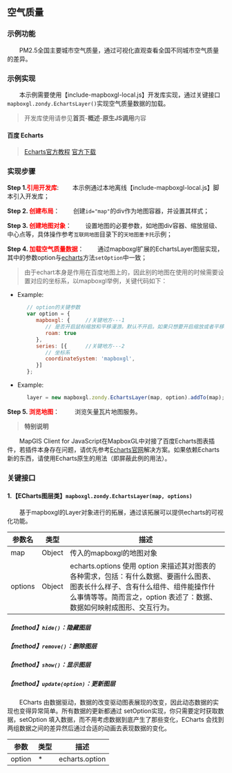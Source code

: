 ## 空气质量

### 示例功能

&ensp;&ensp;&ensp;&ensp;PM2.5全国主要城市空气质量，通过可视化直观查看全国不同城市空气质量的差异。

### 示例实现

&ensp;&ensp;&ensp;&ensp;本示例需要使用【include-mapboxgl-local.js】开发库实现，通过关键接口`mapboxgl.zondy.EchartsLayer()`实现空气质量数据的加载。

> 开发库使用请参见**首页**-**概述**-**原生JS调用**内容

#### 百度 Echarts

> <a target="_blank" href="http://echarts.baidu.com/api.html#echarts">Echarts官方教程</a>  <a href="http://echarts.baidu.com/download.html" target="_blank">官方下载</a>

### 实现步骤

**Step 1.<font color=red>引用开发库</font>**:
&ensp;&ensp;&ensp;&ensp;本示例通过本地离线【include-mapboxgl-local.js】脚本引入开发库；

**Step 2. <font color=red>创建布局</font>**：
 &ensp;&ensp;&ensp;&ensp;创建`id="map"`的div作为地图容器，并设置其样式；

**Step 3. <font color=red>创建地图对象</font>**：
 &ensp;&ensp;&ensp;&ensp;设置地图的必要参数，如地图div容器、缩放层级、中心点等，具体操作参考`互联网地图`目录下的`天地图墨卡托`示例；

**Step 4. <font color=red>加载空气质量数据</font>**：
 &ensp;&ensp;&ensp;&ensp;通过mapboxgl扩展的EchartsLayer图层实现，其中的参数option与<a target="_blank" href="http://echarts.baidu.com/api.html#echarts">echarts</a>方法`setOption`中一致；

   > 由于echart本身是作用在百度地图上的，因此别的地图在使用的时候需要设置对应的坐标系，以mapboxgl举例，关键代码如下：

* Example:
   ```javascript
      // option的关键参数
      var option = {
         mapboxgl: {     //关键地方---1
            // 是否开启鼠标缩放和平移漫游。默认不开启。如果只想要开启缩放或者平移，可以设置成 'scale' 或者 'move'。设置成 true 为都开启
            roam: true
         },
         series: [{      //关键地方---2
            // 坐标系
            coordinateSystem: 'mapboxgl',
         }]
      };
   ```
* Example:
   ```javascript
      layer = new mapboxgl.zondy.EchartsLayer(map, option).addTo(map);
   ```

**Step 5. <font color=red> 浏览地图</font>**：
 &ensp;&ensp;&ensp;&ensp; 浏览矢量瓦片地图服务。

> **特别说明**

&ensp;&ensp;&ensp;&ensp;MapGIS Client for JavaScript在MapboxGL中对接了百度Echarts图表插件，若插件本身存在问题，请优先参考<a target="_blank" href="http://echarts.baidu.com/api.html#echarts">Echarts官网</a>解决方案。如果依赖Echarts新的东西，请使用Echarts原生的用法（即屏蔽此例的用法）。

### 关键接口

#### 1.【ECharts图层类】`mapboxgl.zondy.EchartsLayer(map, options)`

&ensp;&ensp;&ensp;&ensp;基于mapboxgl的Layer对象进行的拓展，通过该拓展可以提供echarts的可视化功能。

| 参数名  | 类型   | 描述                                                         |
| ------- | ------ | ------------------------------------------------------------ |
| map     | Object | 传入的mapboxgl的地图对象                                     |
| options | Object | echarts.options 使用 option 来描述其对图表的各种需求，包括：有什么数据、要画什么图表、图表长什么样子、含有什么组件、组件能操作什么事情等等。简而言之，option 表述了：数据、数据如何映射成图形、交互行为。 |

##### 【method】`hide()`：隐藏图层

##### 【method】`remove()`：删除图层

##### 【method】`show()`：显示图层

##### 【method】`update(option)`：更新图层

&ensp;&ensp;&ensp;&ensp;ECharts 由数据驱动，数据的改变驱动图表展现的改变，因此动态数据的实现也变得异常简单。所有数据的更新都通过 setOption实现，你只需要定时获取数据，setOption 填入数据，而不用考虑数据到底产生了那些变化，ECharts 会找到两组数据之间的差异然后通过合适的动画去表现数据的变化。

| 参数   | 类型 | 描述           |
| ------ | ---- | -------------- |
| option | *    | echarts.option |

